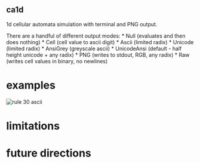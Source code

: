 ## ca1d

1d cellular automata simulation with terminal and PNG output.

There are a handful of different output modes:
	* Null (evaluates and then does nothing)
	* Cell (cell value to ascii digit)
	* Ascii (limited radix)
	* Unicode (limited radix)
	* AnsiGrey (greyscale ascii)
	* UnicodeAnsi (default - half height unicode + any radix)
	* PNG (writes to stdout, RGB, any radix)
	* Raw (writes cell values in binary, no newlines)


# examples

![rule 30 ascii](/../screenshots/rule30ascii.png?raw=true "Rule 30 with Ascii output")

# limitations
# future directions
